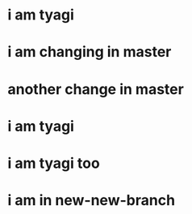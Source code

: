 # i am tyagi
# i am changing in master
# another change in master
# i am **tyagi**
# i am tyagi too
# i am in new-new-branch
